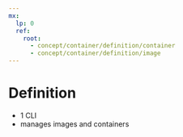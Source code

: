 ```yaml
---
mx:  
  lp: 0
  ref:
    root:
      - concept/container/definition/container
      - concept/container/definition/image
---
```


# Definition
- 1 CLI
- manages images and containers
